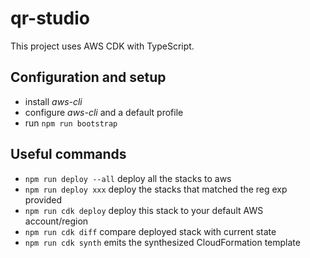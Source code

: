 # qr-studio

This project uses AWS CDK with TypeScript.

## Configuration and setup

- install *aws-cli*
- configure *aws-cli* and a default profile
- run `npm run bootstrap`

## Useful commands

* `npm run deploy --all`   deploy all the stacks to aws
* `npm run deploy xxx`     deploy the stacks that matched the reg exp provided
* `npm run cdk deploy`      deploy this stack to your default AWS account/region
* `npm run cdk diff`        compare deployed stack with current state
* `npm run cdk synth`       emits the synthesized CloudFormation template

